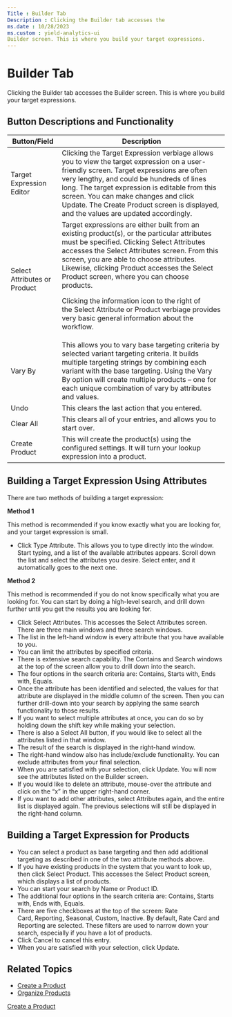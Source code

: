 ```yaml
---
Title : Builder Tab
Description : Clicking the Builder tab accesses the
ms.date : 10/28/2023
ms.custom : yield-analytics-ui
Builder screen. This is where you build your target expressions.
---
```



# Builder Tab



Clicking the Builder tab accesses the
Builder screen. This is where you build your target expressions.



## Button Descriptions and Functionality

<table class="table">
<thead class="thead">
<tr class="header row">
<th id="ID-000012f4__entry__1" class="entry">Button/Field</th>
<th id="ID-000012f4__entry__2" class="entry">Description</th>
</tr>
</thead>
<tbody class="tbody">
<tr class="odd row">
<td class="entry" headers="ID-000012f4__entry__1">Target Expression
Editor</td>
<td class="entry" headers="ID-000012f4__entry__2">Clicking the Target
Expression verbiage allows you to view the target expression on a
user-friendly screen. Target expressions are often very lengthy, and
could be hundreds of lines long. The target expression is editable from
this screen. You can make changes and click <span
class="ph uicontrol">Update. The <span
class="ph uicontrol">Create Product screen is displayed, and the
values are updated accordingly.</td>
</tr>
<tr class="even row">
<td class="entry" headers="ID-000012f4__entry__1">Select Attributes or
Product</td>
<td class="entry" headers="ID-000012f4__entry__2">Target expressions are
either built from an existing product(s), or the particular attributes
must be specified. Clicking Select
Attributes accesses the Select Attributes screen. From this
screen, you are able to choose attributes. Likewise, clicking <span
class="ph uicontrol">Product accesses the Select Product screen,
where you can choose products.
<p>Clicking the information icon to the right of the Select
Attribute or Product verbiage provides very basic general information
about the workflow.</p></td>
</tr>
<tr class="odd row">
<td class="entry" headers="ID-000012f4__entry__1">Vary By</td>
<td class="entry" headers="ID-000012f4__entry__2">This allows you to
vary base targeting criteria by selected variant targeting criteria. It
builds multiple targeting strings by combining each variant with the
base targeting. Using the Vary By option will create multiple products –
one for each unique combination of vary by attributes and values.</td>
</tr>
<tr class="even row">
<td class="entry" headers="ID-000012f4__entry__1">Undo</td>
<td class="entry" headers="ID-000012f4__entry__2">This clears the last
action that you entered.</td>
</tr>
<tr class="odd row">
<td class="entry" headers="ID-000012f4__entry__1">Clear All</td>
<td class="entry" headers="ID-000012f4__entry__2">This clears all of
your entries, and allows you to start over.</td>
</tr>
<tr class="even row">
<td class="entry" headers="ID-000012f4__entry__1">Create Product</td>
<td class="entry" headers="ID-000012f4__entry__2">This will create the
product(s) using the configured settings. It will turn your lookup
expression into a product.</td>
</tr>
</tbody>
</table>





## Building a Target Expression Using Attributes

There are two methods of building a target expression:

**Method 1**

This method is recommended if you know exactly what you are looking for,
and your target expression is small. 

- Click Type Attribute. This allows
  you to type directly into the window. Start typing, and a list of the
  available attributes appears. Scroll down the list and select the
  attributes you desire. Select enter, and it automatically goes to the
  next one.

**Method 2**

This method is recommended if you do not know specifically what you are
looking for. You can start by doing a high-level search, and drill down
further until you get the results you are looking for.

- Click Select Attributes. This
  accesses the Select Attributes screen. There are three main windows
  and three search windows.
- The list in the left-hand window is every attribute that you have
  available to you.
- You can limit the attributes by specified criteria.
- There is extensive search capability. The Contains and Search windows
  at the top of the screen allow you to drill down into the search.
- The four options in the search criteria are: Contains, Starts
  with, Ends with, Equals.
- Once the attribute has been identified and selected, the values for
  that attribute are displayed in the middle column of the screen. Then
  you can further drill-down into your search by applying the same
  search functionality to those results.
- If you want to select multiple attributes at once, you can do so by
  holding down the shift key while making your selection.
- There is also a Select All button,
  if you would like to select all the attributes listed in that window.
- The result of the search is displayed in the right-hand window.
- The right-hand window also has include/exclude functionality. You can
  exclude attributes from your final selection.
- When you are satisfied with your selection,
  click Update. You will now see the
  attributes listed on the Builder screen.
- If you would like to delete an attribute, mouse-over the attribute and
  click on the “x” in the upper right-hand corner.
- If you want to add other attributes, select Attributes again, and the
  entire list is displayed again. The previous selections will still be
  displayed in the right-hand column.




## Building a Target Expression for Products

- You can select a product as base targeting and then add additional
  targeting as described in one of the two attribute methods above.
- If you have existing products in the system that you want to look up,
  then click Select Product. This
  accesses the Select Product screen, which displays a list of
  products. 
- You can start your search by Name or Product ID.
- The additional four options in the search criteria
  are: Contains, Starts with, Ends with, Equals.
- There are five checkboxes at the top of the screen: Rate
  Card, Reporting, Seasonal, Custom, Inactive. By default, Rate Card and
  Reporting are selected. These filters are used to narrow down your
  search, especially if you have a lot of products.
- Click Cancel to cancel this entry.
- When you are satisfied with your selection, click
  Update.




## Related Topics




- <a href="create-a-product.md" class="xref">Create a Product</a>
- <a href="organize-products.md" class="xref">Organize Products</a>  






<a href="create-a-product.md" class="link">Create a
Product</a>






